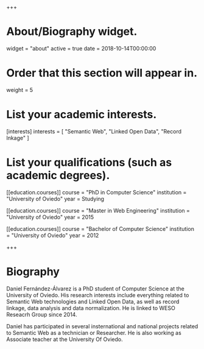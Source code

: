 +++
# About/Biography widget.
widget = "about"
active = true
date = 2018-10-14T00:00:00

# Order that this section will appear in.
weight = 5

# List your academic interests.
[interests]
  interests = [
    "Semantic Web",
    "Linked Open Data",
    "Record lnkage"
  ]

# List your qualifications (such as academic degrees).
[[education.courses]]
  course = "PhD in Computer Science"
  institution = "University of Oviedo"
  year = Studying

[[education.courses]]
  course = "Master in Web Engineering"
  institution = "University of Oviedo"
  year = 2015

[[education.courses]]
  course = "Bachelor of Computer Science"
  institution = "University of Oviedo"
  year = 2012
 
+++

# Biography

Daniel Fernández-Álvarez is a PhD student of Computer Science at the University of Oviedo. His research interests include everything related to Semantic Web technologies and Linked Open Data, as well as record linkage, data analysis and data normalization. He is linked to WESO Reseacrh Group since 2014.

Daniel has participated in several insternational and national projects related to Semantic Web as a technician or Researcher. He is also working as Associate teacher at the University Of Oviedo.
